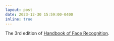 ```yaml
---
layout: post
date: 2023-12-30 15:59:00-0400
inline: true
---
```

The 3rd edition of [Handbook of Face Recognition](https://link.springer.com/book/10.1007/978-3-031-43567-6).